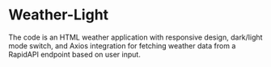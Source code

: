 # Weather-Light
The code is an HTML weather application with responsive design, dark/light mode switch, and Axios integration for fetching weather data from a RapidAPI endpoint based on user input.
